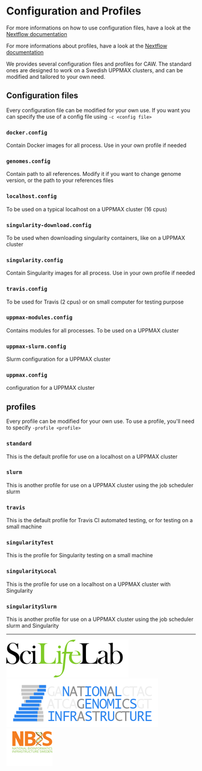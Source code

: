 # Configuration and Profiles

For more informations on how to use configuration files, have a look at the [Nextflow documentation](https://www.nextflow.io/docs/latest/config.html)

For more informations about profiles, have a look at the [Nextflow documentation](https://www.nextflow.io/docs/latest/config.html#config-profiles)

We provides several configuration files and profiles for CAW. The standard ones are designed to work on a Swedish UPPMAX clusters, and can be modified and tailored to your own need.

## Configuration files

Every configuration file can be modified for your own use. If you want you can specify the use of a config file using `-c <config file>`

### `docker.config`

Contain Docker images for all process. Use in your own profile if needed

### `genomes.config`

Contain path to all references. Modify it if you want to change genome version, or the path to your references files

### `localhost.config`

To be used on a typical localhost on a UPPMAX cluster (16 cpus)

### `singularity-download.config`

To be used when downloading singularity containers, like on a UPPMAX cluster

### `singularity.config`

Contain Singularity images for all process. Use in your own profile if needed

### `travis.config`

To be used for Travis (2 cpus) or on small computer for testing purpose

### `uppmax-modules.config`

Contains modules for all processes. To be used on a UPPMAX cluster

### `uppmax-slurm.config`

Slurm configuration for a UPPMAX cluster

### `uppmax.config`

configuration for a UPPMAX cluster

## profiles

Every profile can be modified for your own use. To use a profile, you'll need to specify `-profile <profile>`

### `standard`

This is the default profile for use on a localhost on a UPPMAX cluster

### `slurm`

This is another profile for use on a UPPMAX cluster using the job scheduler slurm

### `travis`

This is the default profile for Travis CI automated testing, or for testing on a small machine

### `singularityTest`

This is the profile for Singularity testing on a small machine

### `singularityLocal`

This is the profile for use on a localhost on a UPPMAX cluster with Singularity

### `singularitySlurm`

This is another profile for use on a UPPMAX cluster using the job scheduler slurm and Singularity


--------------------------------------------------------------------------------

[![](images/SciLifeLab_logo.png "SciLifeLab")][scilifelab-link] [![](images/NGI-final-small.png "NGI")][ngi-link]
[![](images/NBIS_logo.png "NBIS")][nbis-link]

[nbis-link]: https://www.nbis.se/
[ngi-link]: https://ngisweden.scilifelab.se/
[scilifelab-link]: https://www.scilifelab.se/
